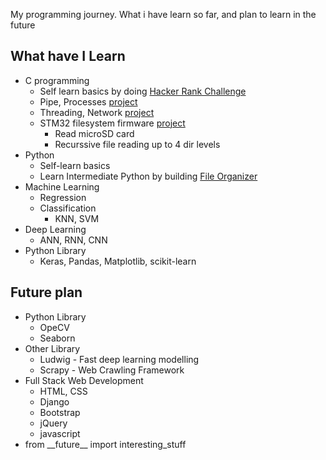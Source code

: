 My programming journey. What i have learn so far, and plan to learn in the future

## What have I Learn
- C programming
  - Self learn basics by doing [Hacker Rank Challenge](https://github.com/devennn/Coding-Challenges/tree/master/Hacker-Rank)
  - Pipe, Processes [project](https://github.com/devennn/c-projects/tree/master/Multiplayer-hub-game)
  - Threading, Network [project](https://github.com/devennn/c-projects/tree/master/depot-server-client)
  - STM32 filesystem firmware [project](https://github.com/devennn/sd_card_l446re_spi)
    - Read microSD card
    - Recurssive file reading up to 4 dir levels
- Python
  - Self-learn basics
  - Learn Intermediate Python by building [File Organizer](https://github.com/devennn/File-Organizer)
- Machine Learning
  - Regression
  - Classification
    - KNN, SVM
- Deep Learning
  - ANN, RNN, CNN
- Python Library
  - Keras, Pandas, Matplotlib, scikit-learn
  

## Future plan
- Python Library
  - OpeCV
  - Seaborn
- Other Library
  - Ludwig - Fast deep learning modelling
  - Scrapy - Web Crawling Framework
- Full Stack Web Development
  - HTML, CSS
  - Django
  - Bootstrap
  - jQuery
  - javascript
- from \_\_future\_\_ import interesting_stuff


